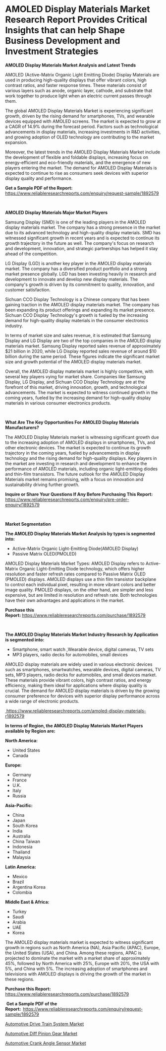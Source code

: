 <p><h1>AMOLED Display Materials Market Research Report Provides Critical Insights that can help Shape Business Development and Investment Strategies</h1></p><p><strong>AMOLED Display Materials Market Analysis and Latest Trends</strong></p>
<p><p>AMOLED (Active-Matrix Organic Light Emitting Diode) Display Materials are used in producing high-quality displays that offer vibrant colors, high contrast ratios, and faster response times. These materials consist of various layers such as anode, organic layer, cathode, and substrate that work together to produce light when an electric current passes through them. </p><p>The global AMOLED Display Materials Market is experiencing significant growth, driven by the rising demand for smartphones, TVs, and wearable devices equipped with AMOLED screens. The market is expected to grow at a CAGR of 14.9% during the forecast period. Factors such as technological advancements in display materials, increasing investments in R&D activities, and growing adoption of OLED technology are contributing to the market expansion.</p><p>Moreover, the latest trends in the AMOLED Display Materials Market include the development of flexible and foldable displays, increasing focus on energy-efficient and eco-friendly materials, and the emergence of new players entering the market. The demand for AMOLED Display Materials is expected to continue to rise as consumers seek devices with superior display quality and performance.</p></p>
<p><strong>Get a Sample PDF of the Report:&nbsp;</strong> <a href="https://www.reliableresearchreports.com/enquiry/request-sample/1892579">https://www.reliableresearchreports.com/enquiry/request-sample/1892579</a></p>
<p>&nbsp;</p>
<p><strong>AMOLED Display Materials Major Market Players</strong></p>
<p><p>Samsung Display (SMD) is one of the leading players in the AMOLED display materials market. The company has a strong presence in the market due to its advanced technology and high-quality display materials. SMD has witnessed significant growth in recent years and is expected to continue its growth trajectory in the future as well. The company's focus on research and development, innovation, and strategic partnerships has helped it stay ahead of the competition.</p><p>LG Display (LGD) is another key player in the AMOLED display materials market. The company has a diversified product portfolio and a strong market presence globally. LGD has been investing heavily in research and development to innovate and develop new display materials. The company's growth is driven by its commitment to quality, innovation, and customer satisfaction.</p><p>Sichuan CCO Display Technology is a Chinese company that has been gaining traction in the AMOLED display materials market. The company has been expanding its product offerings and expanding its market presence. Sichuan CCO Display Technology's growth is fueled by the increasing demand for high-quality display materials in the consumer electronics industry.</p><p>In terms of market size and sales revenue, it is estimated that Samsung Display and LG Display are two of the top companies in the AMOLED display materials market. Samsung Display reported sales revenue of approximately $21 billion in 2020, while LG Display reported sales revenue of around $10 billion during the same period. These figures indicate the significant market size and growth potential of the AMOLED display materials market.</p><p>Overall, the AMOLED display materials market is highly competitive, with several key players vying for market share. Companies like Samsung Display, LG Display, and Sichuan CCO Display Technology are at the forefront of this market, driving innovation, growth, and technological advancements. The market is expected to witness continued growth in the coming years, fueled by the increasing demand for high-quality display materials in various consumer electronics products.</p></p>
<p>&nbsp;</p>
<p><strong>What Are The Key Opportunities For AMOLED Display Materials Manufacturers?</strong></p>
<p><p>The AMOLED Display Materials market is witnessing significant growth due to the increasing adoption of AMOLED displays in smartphones, TVs, and other electronic devices. The market is expected to continue its growth trajectory in the coming years, fueled by advancements in display technology and the rising demand for high-quality displays. Key players in the market are investing in research and development to enhance the performance of AMOLED materials, including organic light-emitting diodes and thin-film transistors. The future outlook for the AMOLED Display Materials market remains promising, with a focus on innovation and sustainability driving further growth.</p></p>
<p><strong>Inquire or Share Your Questions If Any Before Purchasing This Report:</strong> <a href="https://www.reliableresearchreports.com/enquiry/pre-order-enquiry/1892579">https://www.reliableresearchreports.com/enquiry/pre-order-enquiry/1892579</a></p>
<p>&nbsp;</p>
<p><strong>Market Segmentation</strong></p>
<p><strong>The AMOLED Display Materials Market Analysis by types is segmented into:</strong></p>
<p><ul><li>Active-Matrix Organic Light-Emitting Diode(AMOLED Display)</li><li>Passive Matrix OLED(PMOLED)</li></ul></p>
<p><p>AMOLED Display Materials Market Types: AMOLED Display refers to Active-Matrix Organic Light-Emitting Diode technology, which offers higher resolution and faster refresh rates compared to Passive Matrix OLED (PMOLED) displays. AMOLED displays use a thin film transistor backplane to control each individual pixel, resulting in more vibrant colors and better image quality. PMOLED displays, on the other hand, are simpler and less expensive, but are limited in resolution and refresh rate. Both technologies have their own advantages and applications in the market.</p></p>
<p><strong>Purchase this Report:&nbsp;</strong><a href="https://www.reliableresearchreports.com/purchase/1892579">https://www.reliableresearchreports.com/purchase/1892579</a></p>
<p>&nbsp;</p>
<p><strong>The AMOLED Display Materials Market Industry Research by Application is segmented into:</strong></p>
<p><ul><li>Smartphone, smart watch ,Wearable device, digital cameras, TV sets</li><li>MP3 players, radio decks for automobiles, small devices</li></ul></p>
<p><p>AMOLED display materials are widely used in various electronic devices such as smartphones, smartwatches, wearable devices, digital cameras, TV sets, MP3 players, radio decks for automobiles, and small devices market. These materials provide vibrant colors, high contrast ratios, and energy efficiency, making them ideal for applications where display quality is crucial. The demand for AMOLED display materials is driven by the growing consumer preference for devices with superior display performance across a wide range of electronic products.</p></p>
<p><a href="https://www.reliableresearchreports.com/amoled-display-materials-r1892579">&nbsp;https://www.reliableresearchreports.com/amoled-display-materials-r1892579</a></p>
<p><strong>In terms of Region, the AMOLED Display Materials Market Players available by Region are:</strong></p>
<p>
    <p> <strong> North America: </strong>
        <ul>
            <li>United States</li>
            <li>Canada</li>
        </ul>
        </p> 
    <p> <strong> Europe: </strong>
        <ul>
            <li>Germany</li>
            <li>France</li>
            <li>U.K.</li>
            <li>Italy</li>
            <li>Russia</li>
        </ul>
        </p> 
    <p> <strong> Asia-Pacific: </strong>
        <ul>
            <li>China</li>
            <li>Japan</li>
            <li>South Korea</li>
            <li>India</li>
            <li>Australia</li>
            <li>China Taiwan</li>
            <li>Indonesia</li>
            <li>Thailand</li>
            <li>Malaysia</li>
        </ul>
        </p> 
    <p> <strong> Latin America: </strong>
        <ul>
            <li>Mexico</li>
            <li>Brazil</li>
            <li>Argentina Korea</li>
            <li>Colombia</li>
        </ul>
        </p> 
    <p> <strong> Middle East & Africa: </strong>
        <ul>
            <li>Turkey</li>
            <li>Saudi</li>
            <li>Arabia</li>
            <li>UAE</li>
            <li>Korea</li>
        </ul>
    </p>
    </p>
<p><p>The AMOLED display materials market is expected to witness significant growth in regions such as North America (NA), Asia Pacific (APAC), Europe, the United States (USA), and China. Among these regions, APAC is projected to dominate the market with a market share of approximately 45%, followed by North America with 25%, Europe with 20%, the USA with 5%, and China with 5%. The increasing adoption of smartphones and televisions with AMOLED displays is driving the growth of the market in these regions.</p></p>
<p><strong>Purchase this Report: </strong><a href="https://www.reliableresearchreports.com/purchase/1892579">https://www.reliableresearchreports.com/purchase/1892579</a></p>
<p>&nbsp;<strong>Get a Sample PDF of the Report:&nbsp;&nbsp;</strong><a href="https://www.reliableresearchreports.com/enquiry/request-sample/1892579">https://www.reliableresearchreports.com/enquiry/request-sample/1892579</a></p>
<p><strong></strong></p>
<p><p><a href="https://medium.com/@alyciaebert/automotive-drive-train-system-market-analysis-report-global-insights-by-region-type-rear-wheel-16f784b41325">Automotive Drive Train System Market</a></p><p><a href="https://medium.com/@bradleyills65767/automotive-diff-pinion-gear-market-research-report-includes-analysis-on-market-size-share-and-68829991d0d8">Automotive Diff Pinion Gear Market</a></p><p><a href="https://medium.com/@amandaexton567/global-automotive-crank-angle-sensor-market-focus-on-application-end-use-industry-type-6900013208cf">Automotive Crank Angle Sensor Market</a></p></p>